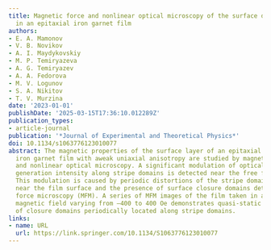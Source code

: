 ```yaml
---
title: Magnetic force and nonlinear optical microscopy of the surface domain structure
  in an epitaxial iron garnet film
authors:
- E. A. Mamonov
- V. B. Novikov
- A. I. Maydykovskiy
- M. P. Temiryazeva
- A. G. Temiryazev
- A. A. Fedorova
- M. V. Logunov
- S. A. Nikitov
- T. V. Murzina
date: '2023-01-01'
publishDate: '2025-03-15T17:36:10.012289Z'
publication_types:
- article-journal
publication: '*Journal of Experimental and Theoretical Physics*'
doi: 10.1134/s1063776123010077
abstract: The magnetic properties of the surface layer of an epitaxial bismuth-doped
  iron garnet film with aweak uniaxial anisotropy are studied by magnetic force, optical,
  and nonlinear optical microscopy. A significant modulation of optical second harmonic
  generation intensity along stripe domains is detected near the free film surface.
  This modulation is caused by periodic distortions of the stripe domain structure
  near the film surface and the presence of surface closure domains detected by magnetic
  force microscopy (MFM). A series of MFM images of the film taken in an in-plane
  magnetic field varying from –400 to 400 Oe demonstrates quasi-static nucleation
  of closure domains periodically located along stripe domains.
links:
- name: URL
  url: https://link.springer.com/10.1134/S1063776123010077
---
```

